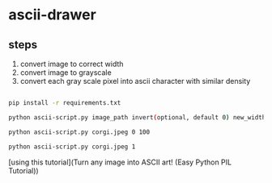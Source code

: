 # ascii-drawer

## steps
1. convert image to correct width
1. convert image to grayscale 
1. convert each gray scale pixel into ascii character with similar density




```bash

pip install -r requirements.txt

python ascii-script.py image_path invert(optional, default 0) new_width(optional, default 100)

python ascii-script.py corgi.jpeg 0 100

python ascii-script.py corgi.jpeg 1

```

[using this tutorial](Turn any image into ASCII art! (Easy Python PIL Tutorial))